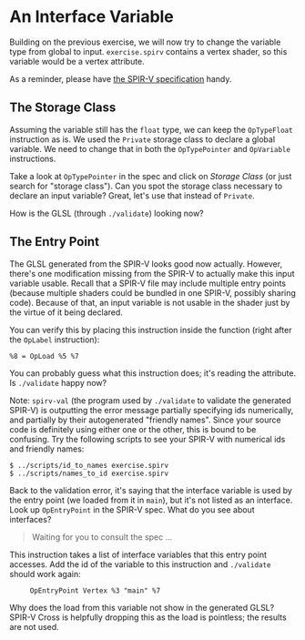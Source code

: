 # An Interface Variable

Building on the previous exercise, we will now try to change the variable type from global to input.
`exercise.spirv` contains a vertex shader, so this variable would be a vertex attribute.

As a reminder, please have [the SPIR-V specification][SPIRV-spec] handy.

[SPIRV-spec]: https://www.khronos.org/registry/spir-v/specs/unified1/SPIRV.html

## The Storage Class

Assuming the variable still has the `float` type, we can keep the `OpTypeFloat` instruction as is.
We used the `Private` storage class to declare a global variable.  We need to change that in both
the `OpTypePointer` and `OpVariable` instructions.

Take a look at `OpTypePointer` in the spec and click on _Storage Class_ (or just search for "storage
class").  Can you spot the storage class necessary to declare an input variable?  Great, let's use
that instead of `Private`.

How is the GLSL (through `./validate`) looking now?

## The Entry Point

The GLSL generated from the SPIR-V looks good now actually.  However, there's one modification
missing from the SPIR-V to actually make this input variable usable.  Recall that a SPIR-V file may
include multiple entry points (because multiple shaders could be bundled in one SPIR-V, possibly
sharing code).  Because of that, an input variable is not usable in the shader just by the virtue of
it being declared.

You can verify this by placing this instruction inside the function (right after the `OpLabel`
instruction):

```elisp
%8 = OpLoad %5 %7
```

You can probably guess what this instruction does; it's reading the attribute.  Is `./validate`
happy now?

Note: `spirv-val` (the program used by `./validate` to validate the generated SPIR-V) is outputting
the error message partially specifying ids numerically, and partially by their autogenerated
"friendly names".  Since your source code is definitely using either one or the other, this is bound
to be confusing.  Try the following scripts to see your SPIR-V with numerical ids and friendly
names:

    $ ../scripts/id_to_names exercise.spirv
    $ ../scripts/names_to_id exercise.spirv

Back to the validation error, it's saying that the interface variable is used by the entry point (we
loaded from it in `main`), but it's not listed as an interface.  Look up `OpEntryPoint` in the
SPIR-V spec.  What do you see about interfaces?

> Waiting for you to consult the spec ...

This instruction takes a list of interface variables that this entry point accesses.  Add the
id of the variable to this instruction and `./validate` should work again:

```elisp
     OpEntryPoint Vertex %3 "main" %7
```

Why does the load from this variable not show in the generated GLSL?  SPIR-V Cross is helpfully
dropping this as the load is pointless; the results are not used.
